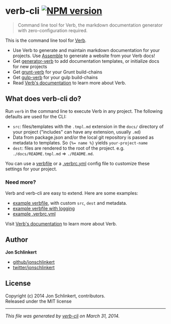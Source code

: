 # verb-cli [![NPM version](https://badge.fury.io/js/verb-cli.png)](http://badge.fury.io/js/verb-cli)

> Command line tool for Verb, the markdown documentation generator with zero-configuration required.

This is the command line tool for [Verb](https://github.com/assemble/verb).

* Use Verb to generate and maintain markdown documentation for your projects. Use [Assemble](https://github.com/assemble/assemble) to generate a website from your Verb docs!
* Get [generator-verb](https://github.com/assemble/generator-verb) to add documentation templates, or initialize docs for new projects
* Get [grunt-verb](https://github.com/assemble/grunt-verb) for your Grunt build-chains
* Get [gulp-verb](https://github.com/assemble/gulp-verb) for your gulp build-chains
* Read [Verb's documentation](https://github.com/assemble/verb/DOCS.md) to learn more about Verb.

## What does verb-cli do?

Run `verb` in the command line to execute Verb in any project. The following defaults are used for the CLI:

* `src`: files/templates with the `.tmpl.md` extension in the `docs/` directory of your project ("includes" can have any extension, usually `.md`)
* Data from package.json and/or the local git repository is passed as metadata to templates. So `{%= name %}` yields `your-project-name`
* `dest`: files are rendered to the root of the project. e.g. `./docs/README.tmpl.md` => `./README.md`.

You can use a [verbfile](https://github.com/assemble/verb/DOCS.md#verbfile) or a [.verbrc.yml](https://github.com/assemble/verb/DOCS.md#verbfile) config file to customize these settings for your project.

### Need more?

Verb and verb-cli are easy to extend. Here are some examples:

* [example verbfile](https://gist.github.com/jonschlinkert/9685280), with custom `src`, `dest` and metadata.
* [example verbfile with logging](https://gist.github.com/jonschlinkert/9685144)
* [example .verbrc.yml](https://gist.github.com/jonschlinkert/9686195)

Visit [Verb's documentation](https://github.com/assemble/verb/DOCS.md) to learn more about Verb.

## Author

**Jon Schlinkert**

+ [github/jonschlinkert](https://github.com/jonschlinkert)
+ [twitter/jonschlinkert](http://twitter.com/jonschlinkert)

## License
Copyright (c) 2014 Jon Schlinkert, contributors.  
Released under the MIT license

***

_This file was generated by [verb-cli](https://github.com/assemble/verb-cli) on March 31, 2014._
